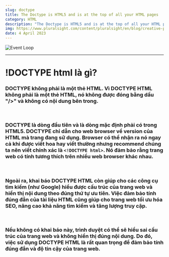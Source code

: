 ```yaml
---
slug: doctype
title: The Doctype is HTML5 and is at the top of all your HTML pages
category: HTML
description: "The Doctype is HTML5 and is at the top of all your HTML pages"
img: https://www.pluralsight.com/content/pluralsight/en/blog/creative-professional/wha/whats-stuff-top-html5-document/_jcr_content/main/hero_blog_block/image-res.img.jpg/1527709379553.jpg
date: 4 April 2023
---
```


![Event Loop](https://www.pluralsight.com/content/pluralsight/en/blog/creative-professional/wha/whats-stuff-top-html5-document/_jcr_content/main/hero_blog_block/image-res.img.jpg/1527709379553.jpg)

---

# !DOCTYPE html là gì?

### DOCTYPE không phải là một thẻ HTML. Vì DOCTYPE HTML không phải là một thẻ HTML, nó không được đóng bằng dấu "/>" và không có nội dung bên trong. 
<br>

### DOCTYPE là dòng đầu tiên và là dòng mặc định phải có trong HTML5. DOCTYPE chỉ dẫn cho web browser về version của HTML mà trang đang sử dụng. Browser có thể nhận ra nó ngay cả khi được viết hoa hay viết thường nhưng recommend chúng ta nên viết chính xác là `<!DOCTYPE html>`. Nó đảm bảo rằng trang web có tính tương thích trên nhiều web browser khác nhau.
<br>

### Ngoài ra, khai báo DOCTYPE HTML còn giúp cho các công cụ tìm kiếm (như Google) hiểu được cấu trúc của trang web và hiển thị nội dung theo đúng thứ tự ưu tiên. Việc đảm bảo tính đúng đắn của tài liệu HTML cũng giúp cho trang web tối ưu hóa SEO, nâng cao khả năng tìm kiếm và tăng lượng truy cập.
<br>

### Nếu không có khai báo này, trình duyệt có thể sẽ hiểu sai cấu trúc của trang web và không hiển thị đúng nội dung. Do đó, việc sử dụng DOCTYPE HTML là rất quan trọng để đảm bảo tính đúng đắn và độ tin cậy của trang web.
